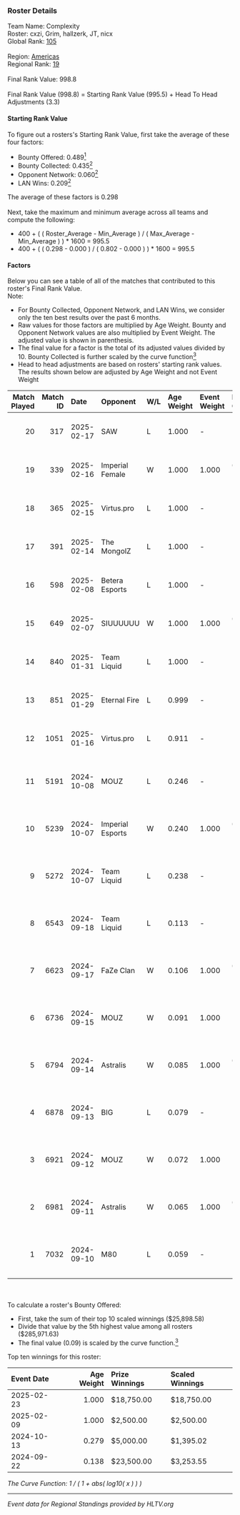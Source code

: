 ### Roster Details<br />
Team Name: Complexity<br />
Roster: cxzi, Grim, hallzerk, JT, nicx<br />
Global Rank: [105](../../standings_global_2025_02_28.md)<br />
<br />
Region: [Americas]( ../../standings_americas_2025_02_28.md)<br />
Regional Rank: [19]( ../../standings_americas_2025_02_28.md)<br />
<br />
Final Rank Value:  998.8<br />
<br />
Final Rank Value (998.8) = Starting Rank Value (995.5) + Head To Head Adjustments (3.3)<br />

#### Starting Rank Value<br />
To figure out a rosters's Starting Rank Value, first take the average of these four factors:<br />
- Bounty Offered: 0.489[<sup>1</sup>](#table2)
- Bounty Collected: 0.435[<sup>2</sup>](#table1)
- Opponent Network: 0.060[<sup>2</sup>](#table1)
- LAN Wins: 0.209[<sup>2</sup>](#table1)

The average of these factors is 0.298<br />
<br />
Next, take the maximum and minimum average across all teams and compute the following:<br />
- 400 + ( ( Roster_Average - Min_Average ) / ( Max_Average - Min_Average ) ) * 1600 = 995.5
- 400 + ( ( 0.298 - 0.000 ) / ( 0.802 - 0.000 ) ) * 1600 = 995.5


#### Factors<br />
Below you can see a table of all of the matches that contributed to this roster's Final Rank Value.<br />
Note:<br />

- For Bounty Collected, Opponent Network, and LAN Wins, we consider only the ten best results over the past 6 months.
- Raw values for those factors are multiplied by Age Weight. Bounty and Opponent Network values are also multiplied by Event Weight. The adjusted value is shown in parenthesis.
- The final value for a factor is the total of its adjusted values divided by 10. Bounty Collected is further scaled by the curve function[<sup>3</sup>](#curveFunction)
- Head to head adjustments are based on rosters' starting rank values. The results shown below are adjusted by Age Weight and not Event Weight
<span id="table1"></span><br />


| Match Played | Match ID | Date       | Opponent         | W/L | Age Weight | Event Weight | Bounty Collected | Opponent Network | LAN Wins  | H2H Adj. | Roster                            |
| -: | -: | :- | :- | :- | :- | :- | :- | :- | :- | -: | :- |
|           20 |      317 | 2025-02-17 | SAW              | L   | 1.000      | -            | -                | -                | -         |    -3.71 | cxzi, Grim, hallzerk, JT, nicx    |
|           19 |      339 | 2025-02-16 | Imperial Female  | W   | 1.000      | 1.000        | 0.159 (0.159)    | 0.229 (0.229)    | 1 (1.000) |    19.63 | cxzi, Grim, hallzerk, JT, nicx    |
|           18 |      365 | 2025-02-15 | Virtus.pro       | L   | 1.000      | -            | -                | -                | -         |    -0.67 | cxzi, Grim, hallzerk, JT, nicx    |
|           17 |      391 | 2025-02-14 | The MongolZ      | L   | 1.000      | -            | -                | -                | -         |    -0.27 | cxzi, Grim, hallzerk, JT, nicx    |
|           16 |      598 | 2025-02-08 | Betera Esports   | L   | 1.000      | -            | -                | -                | -         |   -20.17 | cxzi, Grim, hallzerk, JT, nicx    |
|           15 |      649 | 2025-02-07 | SIUUUUUU         | W   | 1.000      | 1.000        | 0.000 (0.000)    | 0.000 (0.000)    | 0 (0.000) |     1.03 | cxzi, Grim, hallzerk, JT, nicx    |
|           14 |      840 | 2025-01-31 | Team Liquid      | L   | 1.000      | -            | -                | -                | -         |    -6.47 | cxzi, Grim, hallzerk, JT, nicx    |
|           13 |      851 | 2025-01-29 | Eternal Fire     | L   | 0.999      | -            | -                | -                | -         |    -0.18 | cxzi, Grim, hallzerk, JT, nicx    |
|           12 |     1051 | 2025-01-16 | Virtus.pro       | L   | 0.911      | -            | -                | -                | -         |    -0.70 | cxzi, Grim, hallzerk, JT, nicx    |
|           11 |     5191 | 2024-10-08 | MOUZ             | L   | 0.246      | -            | -                | -                | -         |    -0.04 | EliGE, floppy, Grim, hallzerk, JT |
|           10 |     5239 | 2024-10-07 | Imperial Esports | W   | 0.240      | 1.000        | 0.084 (0.020)    | 0.554 (0.133)    | 1 (0.240) |     4.96 | EliGE, floppy, Grim, hallzerk, JT |
|            9 |     5272 | 2024-10-07 | Team Liquid      | L   | 0.238      | -            | -                | -                | -         |    -1.52 | EliGE, floppy, Grim, hallzerk, JT |
|            8 |     6543 | 2024-09-18 | Team Liquid      | L   | 0.113      | -            | -                | -                | -         |    -0.74 | EliGE, floppy, Grim, hallzerk, JT |
|            7 |     6623 | 2024-09-17 | FaZe Clan        | W   | 0.106      | 1.000        | 0.467 (0.049)    | 0.420 (0.044)    | 1 (0.106) |     3.29 | EliGE, floppy, Grim, hallzerk, JT |
|            6 |     6736 | 2024-09-15 | MOUZ             | W   | 0.091      | 1.000        | 1.000 (0.091)    | 0.441 (0.040)    | 1 (0.091) |     2.85 | EliGE, floppy, Grim, hallzerk, JT |
|            5 |     6794 | 2024-09-14 | Astralis         | W   | 0.085      | 1.000        | 0.719 (0.061)    | 0.839 (0.071)    | 1 (0.085) |     2.67 | EliGE, floppy, Grim, hallzerk, JT |
|            4 |     6878 | 2024-09-13 | BIG              | L   | 0.079      | -            | -                | -                | -         |    -0.11 | EliGE, floppy, Grim, hallzerk, JT |
|            3 |     6921 | 2024-09-12 | MOUZ             | W   | 0.072      | 1.000        | 1.000 (0.072)    | 0.441 (0.032)    | 1 (0.072) |     2.27 | EliGE, floppy, Grim, hallzerk, JT |
|            2 |     6981 | 2024-09-11 | Astralis         | W   | 0.065      | 1.000        | 0.719 (0.047)    | 0.839 (0.055)    | 1 (0.065) |     2.04 | EliGE, floppy, Grim, hallzerk, JT |
|            1 |     7032 | 2024-09-10 | M80              | L   | 0.059      | -            | -                | -                | -         |    -0.92 | EliGE, floppy, Grim, hallzerk, JT |

<br />
<span id="table2"></span><br />
To calculate a roster's Bounty Offered:<br />

- First, take the sum of their top 10 scaled winnings ($25,898.58)
- Divide that value by the 5th highest value among all rosters ($285,971.63)
- The final value (0.09) is scaled by the curve function.[<sup>3</sup>](#curveFunction)

Top ten winnings for this roster:<br />

| Event Date | Age Weight | Prize Winnings | Scaled Winnings |
| :- | -: | :- | :- |
| 2025-02-23 |      1.000 | $18,750.00     | $18,750.00      |
| 2025-02-09 |      1.000 | $2,500.00      | $2,500.00       |
| 2024-10-13 |      0.279 | $5,000.00      | $1,395.02       |
| 2024-09-22 |      0.138 | $23,500.00     | $3,253.55       |


<span id="curveFunction"></span>_The Curve Function: 1 / ( 1 + abs( log10( x ) ) )_<br />

---
_Event data for Regional Standings provided by HLTV.org_<br />
